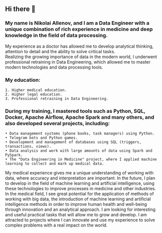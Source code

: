 ## Hi there 👋

<!--
**NickAllenov-DE/NickAllenov-DE** is a ✨ _special_ ✨ repository because its `README.md` (this file) appears on your GitHub profile.

Here are some ideas to get you started:

- 🔭 I’m currently working on ...
- 🌱 I’m currently learning ...
- 👯 I’m looking to collaborate on ...
- 🤔 I’m looking for help with ...
- 💬 Ask me about ...
- 📫 How to reach me: ...
- 😄 Pronouns: ...
- ⚡ Fun fact: ...
-->

### My name is Nikolai Allenov, and I am a Data Engineer with a unique combination of rich experience in medicine and deep knowledge in the field of data processing.  
My experience as a doctor has allowed me to develop analytical thinking, attention to detail and the ability to solve critical tasks.  
Realizing the growing importance of data in the modern world, I underwent professional retraining in Data Engineering, which allowed me to master modern technologies and data processing tools.  

### My education:
    1. Higher medical education.
    2. Higher legal education.
    3. Professional retraining in Data Engineering.
    
### During my training, I mastered tools such as Python, SQL, Docker, Apache Airflow, Apache Spark and many others, and also developed several projects, including:
    • Data management systems (phone books, task managers) using Python.
    • Telegram bots and Python games.
    • Development and management of databases using SQL (triggers, transactions, views).
    • Data analysis and work with large amounts of data using Spark and PySpark.
    • The "Data Engineering in Medicine" project, where I applied machine learning to collect and mark up medical data.
My medical experience gives me a unique understanding of working with data, where accuracy and interpretation are important. In the future, I plan to develop in the field of machine learning and artificial intelligence, using these technologies to improve processes in medicine and other industries.
In the medical field, I see great potential for the application of methods of working with big data, the introduction of machine learning and artificial intelligence methods in order to improve human health and well-being through innovation and an analytical approach.
I am looking for interesting and useful practical tasks that will allow me to grow and develop. I am attracted to projects where I can innovate and use my experience to solve complex problems with a real impact on the world.
